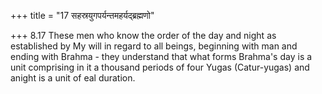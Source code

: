 +++
title = "17 सहस्रयुगपर्यन्तमहर्यद्ब्रह्मणो"

+++
8.17 These men who know the order of the day and night as established by
My will in regard to all beings, beginning with man and ending with
Brahma - they understand that what forms Brahma's day is a unit
comprising in it a thousand periods of four Yugas (Catur-yugas) and
anight is a unit of eal duration.
